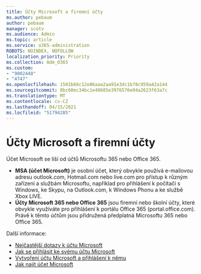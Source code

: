 ```yaml
---
title: Účty Microsoft a firemní účty
ms.author: pebaum
author: pebaum
manager: scotv
ms.audience: Admin
ms.topic: article
ms.service: o365-administration
ROBOTS: NOINDEX, NOFOLLOW
localization_priority: Priority
ms.collection: Adm_O365
ms.custom:
- "9002448"
- "4747"
ms.openlocfilehash: 1501b66c12e06aaa2aa91e3dc1b78c959a42a144
ms.sourcegitcommit: 8bc60ec34bc1e40685e3976576e04a2623f63a7c
ms.translationtype: MT
ms.contentlocale: cs-CZ
ms.lasthandoff: 04/15/2021
ms.locfileid: "51794285"
---
```

# <a name="microsoft-and-business-accounts"></a>Účty Microsoft a firemní účty

Účet Microsoft se liší od účtů Microsoftu 365 nebo Office 365.

- **MSA (účet Microsoft)** je osobní účet, který obvykle používá e-mailovou adresu outlook.com, Hotmail.com nebo live.com pro přístup k různým zařízení a službám Microsoftu, například pro přihlášení k počítači s Windows, ke Skypu, na Outlook.com, k Windows Phonu a ke službě Xbox LIVE.
- **Účty Microsoft 365 nebo Office 365** jsou firemní nebo školní účty, které obvykle využíváte pro přihlášení k portálu Office 365 (portal.office.com). Právě k těmto účtům jsou přidružená předplatná Microsoftu 365 nebo Office 365.

Další informace:

- [Nejčastější dotazy k účtu Microsoft](https://support.microsoft.com/hub/4294457/microsoft-account-help) 
- [Jak se přihlásit ke svému účtu Microsoft](https://support.microsoft.com/help/4028195/microsoft-account-how-to-sign-in)
- [Vytvoření účtu Microsoft a přihlášení k němu](https://account.microsoft.com/account)
- [Jak najít účet Microsoft](https://support.microsoft.com/help/13811/microsoft-account-how-to-find)
